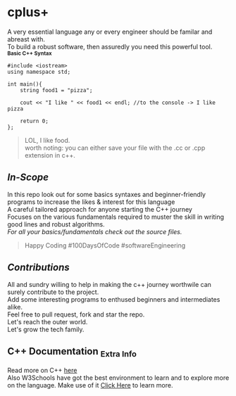 # cplus+
A very essential language any or every engineer should be familar and abreast with. <br>
To build a robust software, then assuredly you need this powerful tool.<br>
<sub>**Basic C++ Syntax**</sub>

```
#include <iostream>
using namespace std;

int main(){
    string food1 = "pizza";
    
    cout << "I like " << food1 << endl; //to the console -> I like pizza
    
    return 0;
};
```
> LOL, I like food. <br>
> worth noting: you can either save your file with the .cc or .cpp extension in c++.

## *In-Scope*

In this repo look out for some basics syntaxes and beginner-friendly programs to increase the likes & interest for this language<br>
A careful tailored approach for anyone starting the C++ journey<br>
Focuses on the various fundamentals required to muster the skill in writing good lines and robust algorithms.<br>
<i>For all your basics/fundamentals check out the source files. </i>
>Happy Coding #100DaysOfCode #softwareEngineering

## *Contributions*

All and sundry willing to help in making the c++ journey worthwile can surely contribute to the project.<br>
Add some interesting programs to enthused beginners and intermediates alike.<br>
Feel free to pull request, fork and star the repo.<br>
Let's reach the outer world.<br>
Let's grow the tech family.<br>

## C++ Documentation <sub>Extra Info</sub>
Read more on C++ [here](https://learn.microsoft.com/en-us/cpp/?view=msvc-170)<br>
Also W3Schools have got the best environment to learn and to explore more on the language. Make use of it
[Click Here](https://www.w3schools.com/cpp/) to learn more.
